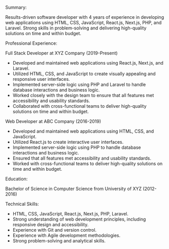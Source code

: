 Summary:

Results-driven software developer with 4 years of experience in developing web applications using HTML, CSS, JavaScript, React.js, Next.js, PHP, and Laravel. Strong skills in problem-solving and delivering high-quality solutions on time and within budget.

Professional Experience:

Full Stack Developer at XYZ Company (2019-Present)
- Developed and maintained web applications using React.js, Next.js, and Laravel.
- Utilized HTML, CSS, and JavaScript to create visually appealing and responsive user interfaces.
- Implemented server-side logic using PHP and Laravel to handle database interactions and business logic.
- Worked closely with the design team to ensure that all features met accessibility and usability standards.
- Collaborated with cross-functional teams to deliver high-quality solutions on time and within budget.

Web Developer at ABC Company (2016-2019)
- Developed and maintained web applications using HTML, CSS, and JavaScript.
- Utilized React.js to create interactive user interfaces.
- Implemented server-side logic using PHP to handle database interactions and business logic.
- Ensured that all features met accessibility and usability standards.
- Worked with cross-functional teams to deliver high-quality solutions on time and within budget.

Education:

Bachelor of Science in Computer Science from University of XYZ (2012-2016)

Technical Skills:

- HTML, CSS, JavaScript, React.js, Next.js, PHP, Laravel.
- Strong understanding of web development principles, including responsive design and accessibility.
- Experience with Git and version control.
- Experience with Agile development methodologies.
- Strong problem-solving and analytical skills.
